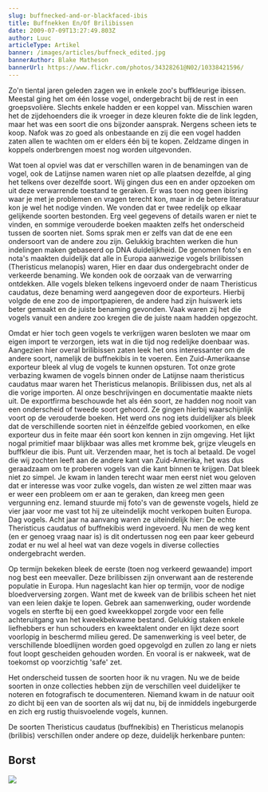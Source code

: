 ```yaml
---
slug: buffnecked-and-or-blackfaced-ibis
title: Buffnekken En/Of Brilibissen
date: 2009-07-09T13:27:49.803Z
author: Luuc
articleType: Artikel
banner: /images/articles/buffneck_edited.jpg
bannerAuthor: Blake Matheson
bannerUrl: https://www.flickr.com/photos/34328261@N02/10338421596/
---
```

Zo'n tiental jaren geleden zagen we in enkele zoo's buffkleurige ibissen. Meestal ging het om één losse vogel, ondergebracht bij de rest in een groepsvolière. Slechts enkele hadden er een koppel van. Misschien waren het de zijdehoenders die ik vroeger in deze kleuren fokte die de link legden, maar het was een soort die ons bijzonder aansprak. Nergens scheen iets te koop. Nafok was zo goed als onbestaande en zij die een vogel hadden zaten allen te wachten om er elders één bij te kopen. Zeldzame dingen in koppels onderbrengen moest nog worden uitgevonden.

Wat toen al opviel was dat er verschillen waren in de benamingen van de vogel, ook de Latijnse namen waren niet op alle plaatsen dezelfde, al ging het telkens over dezelfde soort. Wij gingen dus een en ander opzoeken om uit deze verwarrende toestand te geraken. Er was toen nog geen ibisring waar je met je problemen en vragen terecht kon, maar in de betere literatuur kon je wel het nodige vinden. We vonden dat er twee redelijk op elkaar gelijkende soorten bestonden. Erg veel gegevens of details waren er niet te vinden, en sommige verouderde boeken maakten zelfs het onderscheid tussen de soorten niet. Soms sprak men er zelfs van dat de ene een ondersoort van de andere zou zijn. Gelukkig brachten werken die hun indelingen maken gebaseerd op DNA duidelijkheid. De genomen foto's en nota's maakten duidelijk dat alle in Europa aanwezige vogels brilibissen (Theristicus melanopis) waren, Hier en daar dus ondergebracht onder de verkeerde benaming. We konden ook de oorzaak van de verwarring ontdekken. Alle vogels bleken telkens ingevoerd onder de naam Theristicus caudatus, deze benaming werd aangegeven door de exporteurs. Hierbij volgde de ene zoo de importpapieren, de andere had zijn huiswerk iets beter gemaakt en de juiste benaming gevonden. Vaak waren zij het die vogels vanuit een andere zoo kregen die de juiste naam hadden opgezocht.

Omdat er hier toch geen vogels te verkrijgen waren besloten we maar om eigen import te verzorgen, iets wat in die tijd nog redelijke doenbaar was. Aangezien hier overal brilibissen zaten leek het ons interessanter om de andere soort, namelijk de buffnekibis in te voeren. Een Zuid-Amerikaanse exporteur bleek al vlug de vogels te kunnen opsturen. Tot onze grote verbazing kwamen de vogels binnen onder de Latijnse naam theristicus caudatus maar waren het Theristicus melanopis. Brilibissen dus, net als al die vorige importen. Al onze beschrijvingen en documentatie maakte niets uit. De exportfirma beschouwde het als één soort, ze hadden nog nooit van een onderscheid of tweede soort gehoord. Ze gingen hierbij waarschijnlijk voort op de verouderde boeken. Het werd ons nog iets duidelijker als bleek dat de verschillende soorten niet in éénzelfde gebied voorkomen, en elke exporteur dus in feite maar één soort kon kennen in zijn omgeving. Het lijkt nogal primitief maar blijkbaar was alles met kromme bek, grijze vleugels en buffkleur die ibis. Punt uit. Verzenden maar, het is toch al betaald. De vogel die wij zochten leeft aan de andere kant van Zuid-Amerika, het was dus geraadzaam om te proberen vogels van die kant binnen te krijgen. Dat bleek niet zo simpel. Je kwam in landen terecht waar men eerst niet wou geloven dat er interesse was voor zulke vogels, dan wisten ze wel zitten maar was er weer een probleem om er aan te geraken, dan kreeg men geen vergunning enz. Iemand stuurde mij foto's van de gewenste vogels, hield ze vier jaar voor me vast tot hij ze uiteindelijk mocht verkopen buiten Europa. Dag vogels. Acht jaar na aanvang waren ze uiteindelijk hier: De echte Theristicus caudatus of buffnekibis werd ingevoerd. Nu men de weg kent (en er genoeg vraag naar is) is dit ondertussen nog een paar keer gebeurd zodat er nu wel al heel wat van deze vogels in diverse collecties ondergebracht werden.

Op termijn bekeken bleek de eerste (toen nog verkeerd gewaande) import nog best een meevaller. Deze brilibissen zijn onverwant aan de resterende populatie in Europa. Hun nageslacht kan hier op termijn, voor de nodige bloedverversing zorgen. Want met de kweek van de brilibis scheen het niet van een leien dakje te lopen. Gebrek aan samenwerking, ouder wordende vogels en sterfte bij een goed kweekkoppel zorgde voor een felle achteruitgang van het kweekbekwame bestand. Gelukkig staken enkele liefhebbers er hun schouders en kweektalent onder en lijkt deze soort voorlopig in beschermd milieu gered. De samenwerking is veel beter, de verschillende bloedlijnen worden goed opgevolgd en zullen zo lang er niets fout loopt gescheiden gehouden worden. En vooral is er nakweek, wat de toekomst op voorzichtig 'safe' zet.

Het onderscheid tussen de soorten hoor ik nu vragen. Nu we de beide soorten in onze collecties hebben zijn de verschillen veel duidelijker te noteren en fotografisch te documenteren. Niemand kwam in de natuur ooit zo dicht bij een van de soorten als wij dat nu, bij de inmiddels ingeburgerde en zich erg rustig thuisvoelende vogels, kunnen.

De soorten Theristicus caudatus (buffnekibis) en Theristicus melanopis (brilibis) verschillen onder andere op deze, duidelijk herkenbare punten:

## Borst

![](/images/articles/brilbuff01.jpg)
